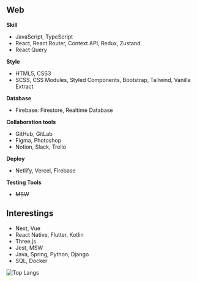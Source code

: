 ## Web
**Skill**
<br />
- JavaScript, TypeScript
- React, React Router, Context API, Redux, Zustand
- React Query

**Style**
<br />
- HTML5, CSS3
- SCSS, CSS Modules, Styled Components, Bootstrap, Tailwind, Vanilla Extract

**Database**
<br />
- Firebase: Firestore, Realtime Database

**Collaboration tools**
<br />
- GitHub, GitLab
- Figma, Photoshop
- Notion, Slack, Trello

**Deploy**
<br />
- Netlify, Vercel, Firebase

**Testing Tools**
<br />
- ~~MSW~~


## Interestings
- Next, Vue
- React Native, Flutter, Kotlin
- Three.js
- Jest, MSW
- Java, Spring, Python, Django
- SQL, Docker
  

<!--
**laurenCho9/laurenCho9** is a ✨ _special_ ✨ repository because its `README.md` (this file) appears on your GitHub profile.

Here are some ideas to get you started:

- 🔭 I’m currently working on ...
- 🌱 I’m currently learning ...
- 👯 I’m looking to collaborate on ...
- 🤔 I’m looking for help with ...
- 💬 Ask me about ...
- 📫 How to reach me: ...
- 😄 Pronouns: ...
- ⚡ Fun fact: ...
-->

![Top Langs](https://github-readme-stats.vercel.app/api/top-langs/?username=laurenCho9)
